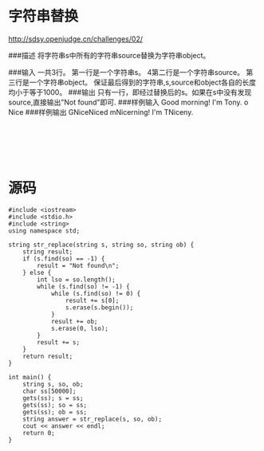 # 字符串替换
http://sdsy.openjudge.cn/challenges/02/

###描述
将字符串s中所有的字符串source替换为字符串object。

###输入
一共3行。
第一行是一个字符串s。
4第二行是一个字符串source。
第三行是一个字符串object。
保证最后得到的字符串,s,source和object各自的长度均小于等于1000。
###输出
只有一行，即经过替换后的s。如果在s中没有发现source,直接输出"Not found"即可.
###样例输入
Good morning! I'm Tony.
o
Nice
###样例输出
GNiceNiced mNicerning! I'm TNiceny.

<br><br><br><br>
# 源码
```
#include <iostream>
#include <stdio.h>
#include <string>
using namespace std;

string str_replace(string s, string so, string ob) {
	string result;
	if (s.find(so) == -1) {
		result = "Not found\n";
	} else {
		int lso = so.length();
		while (s.find(so) != -1) {
			while (s.find(so) != 0) {
				result += s[0];
				s.erase(s.begin());
			}
			result += ob;
			s.erase(0, lso);
		}
		result += s;
	}
	return result;
}

int main() {
	string s, so, ob;
	char ss[50000];
	gets(ss); s = ss;
	gets(ss); so = ss;
	gets(ss); ob = ss;
	string answer = str_replace(s, so, ob);
	cout << answer << endl;
    return 0;
}

```
